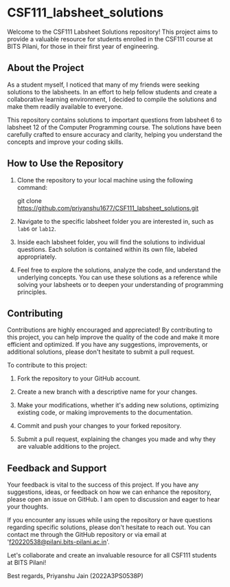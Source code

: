 # CSF111_labsheet_solutions

Welcome to the CSF111 Labsheet Solutions repository! This project aims to provide a valuable resource for students enrolled in the CSF111 course at BITS Pilani, for those in their first year of engineering.

## About the Project

As a student myself, I noticed that many of my friends were seeking solutions to the labsheets. In an effort to help fellow students and create a collaborative learning environment, I decided to compile the solutions and make them readily available to everyone.

This repository contains solutions to important questions from labsheet 6 to labsheet 12 of the Computer Programming course. The solutions have been carefully crafted to ensure accuracy and clarity, helping you understand the concepts and improve your coding skills.

## How to Use the Repository

1. Clone the repository to your local machine using the following command:

   git clone https://github.com/priyanshu1677/CSF111_labsheet_solutions.git

2. Navigate to the specific labsheet folder you are interested in, such as `lab6` or `lab12`.

3. Inside each labsheet folder, you will find the solutions to individual questions. Each solution is contained within its own file, labeled appropriately.

4. Feel free to explore the solutions, analyze the code, and understand the underlying concepts. You can use these solutions as a reference while solving your labsheets or to deepen your understanding of programming principles.

## Contributing

Contributions are highly encouraged and appreciated! By contributing to this project, you can help improve the quality of the code and make it more efficient and optimized. If you have any suggestions, improvements, or additional solutions, please don't hesitate to submit a pull request.

To contribute to this project:

1. Fork the repository to your GitHub account.

2. Create a new branch with a descriptive name for your changes.

3. Make your modifications, whether it's adding new solutions, optimizing existing code, or making improvements to the documentation.

4. Commit and push your changes to your forked repository.

5. Submit a pull request, explaining the changes you made and why they are valuable additions to the project.

## Feedback and Support

Your feedback is vital to the success of this project. If you have any suggestions, ideas, or feedback on how we can enhance the repository, please open an issue on GitHub. I am open to discussion and eager to hear your thoughts.

If you encounter any issues while using the repository or have questions regarding specific solutions, please don't hesitate to reach out. You can contact me through the GitHub repository or via email at 'f20220538@pilani.bits-pilani.ac.in'.

Let's collaborate and create an invaluable resource for all CSF111 students at BITS Pilani!

Best regards,
Priyanshu Jain (2022A3PS0538P)
